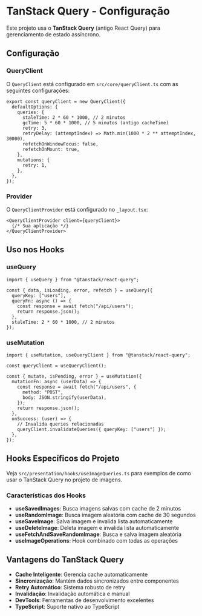 # TanStack Query - Configuração

Este projeto usa o **TanStack Query** (antigo React Query) para gerenciamento de estado assíncrono.

## Configuração

### QueryClient

O `QueryClient` está configurado em `src/core/queryClient.ts` com as seguintes configurações:

```tsx
export const queryClient = new QueryClient({
  defaultOptions: {
    queries: {
      staleTime: 2 * 60 * 1000, // 2 minutos
      gcTime: 5 * 60 * 1000, // 5 minutos (antigo cacheTime)
      retry: 3,
      retryDelay: (attemptIndex) => Math.min(1000 * 2 ** attemptIndex, 30000),
      refetchOnWindowFocus: false,
      refetchOnMount: true,
    },
    mutations: {
      retry: 1,
    },
  },
});
```

### Provider

O `QueryClientProvider` está configurado no `_layout.tsx`:

```tsx
<QueryClientProvider client={queryClient}>
  {/* Sua aplicação */}
</QueryClientProvider>
```

## Uso nos Hooks

### useQuery

```tsx
import { useQuery } from "@tanstack/react-query";

const { data, isLoading, error, refetch } = useQuery({
  queryKey: ["users"],
  queryFn: async () => {
    const response = await fetch("/api/users");
    return response.json();
  },
  staleTime: 2 * 60 * 1000, // 2 minutos
});
```

### useMutation

```tsx
import { useMutation, useQueryClient } from "@tanstack/react-query";

const queryClient = useQueryClient();

const { mutate, isPending, error } = useMutation({
  mutationFn: async (userData) => {
    const response = await fetch("/api/users", {
      method: "POST",
      body: JSON.stringify(userData),
    });
    return response.json();
  },
  onSuccess: (user) => {
    // Invalida queries relacionadas
    queryClient.invalidateQueries({ queryKey: ["users"] });
  },
});
```

## Hooks Específicos do Projeto

Veja `src/presentation/hooks/useImageQueries.ts` para exemplos de como usar o TanStack Query no projeto de imagens.

### Características dos Hooks

- **useSavedImages**: Busca imagens salvas com cache de 2 minutos
- **useRandomImage**: Busca imagem aleatória com cache de 30 segundos
- **useSaveImage**: Salva imagem e invalida lista automaticamente
- **useDeleteImage**: Deleta imagem e invalida lista automaticamente
- **useFetchAndSaveRandomImage**: Busca e salva imagem aleatória
- **useImageOperations**: Hook combinado com todas as operações

## Vantagens do TanStack Query

- **Cache Inteligente**: Gerencia cache automaticamente
- **Sincronização**: Mantém dados sincronizados entre componentes
- **Retry Automático**: Sistema robusto de retry
- **Invalidação**: Invalidação automática e manual
- **DevTools**: Ferramentas de desenvolvimento excelentes
- **TypeScript**: Suporte nativo ao TypeScript
